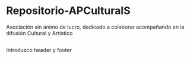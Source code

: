 # Repositorio-APCulturalS
Asociación sin ánimo de lucro, dedicado a colaborar acompañando en la difusión Cultural y Artístico
##
Introduzco header y footer
